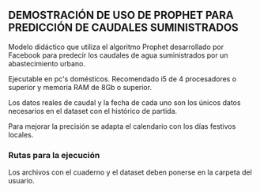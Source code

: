 ﻿## DEMOSTRACIÓN DE USO DE PROPHET PARA PREDICCIÓN DE CAUDALES SUMINISTRADOS

Modelo didáctico que utiliza el algoritmo Prophet desarrollado por Facebook para predecir los caudales de agua suministrados por un abastecimiento urbano.

Ejecutable en pc's domésticos. Recomendado i5 de 4 procesadores o superior y memoria RAM de 8Gb o superior.

Los datos reales de caudal y la fecha de cada uno son los únicos datos necesarios en el dataset con el histórico de partida.

Para mejorar la precisión se adapta el calendario con los días festivos locales.


### Rutas para la ejecución

Los archivos con el cuaderno y el dataset deben ponerse en la carpeta del usuario.

